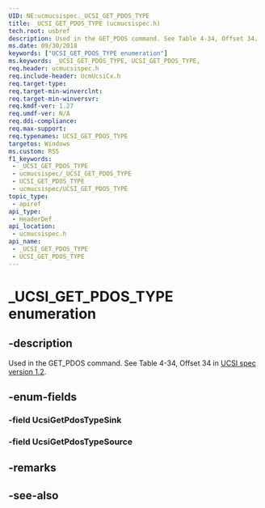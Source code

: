 ```yaml
---
UID: NE:ucmucsispec._UCSI_GET_PDOS_TYPE
title: _UCSI_GET_PDOS_TYPE (ucmucsispec.h)
tech.root: usbref
description: Used in the GET_PDOS command. See Table 4-34, Offset 34.
ms.date: 09/30/2018
keywords: ["UCSI_GET_PDOS_TYPE enumeration"]
ms.keywords: _UCSI_GET_PDOS_TYPE, UCSI_GET_PDOS_TYPE,
req.header: ucmucsispec.h
req.include-header: UcmUcsiCx.h
req.target-type: 
req.target-min-winverclnt: 
req.target-min-winversvr: 
req.kmdf-ver: 1.27
req.umdf-ver: N/A
req.ddi-compliance: 
req.max-support: 
req.typenames: UCSI_GET_PDOS_TYPE
targetos: Windows
ms.custom: RS5
f1_keywords:
 - _UCSI_GET_PDOS_TYPE
 - ucmucsispec/_UCSI_GET_PDOS_TYPE
 - UCSI_GET_PDOS_TYPE
 - ucmucsispec/UCSI_GET_PDOS_TYPE
topic_type:
 - apiref
api_type:
 - HeaderDef
api_location:
 - ucmucsispec.h
api_name:
 - _UCSI_GET_PDOS_TYPE
 - UCSI_GET_PDOS_TYPE
---
```


# _UCSI_GET_PDOS_TYPE enumeration


## -description

Used in the GET_PDOS command. See Table 4-34, Offset 34 in [UCSI spec version 1.2](https://www.intel.com/content/dam/www/public/us/en/documents/technical-specifications/usb-type-c-ucsi-spec.pdf).

## -enum-fields

### -field UcsiGetPdosTypeSink 

### -field UcsiGetPdosTypeSource 

## -remarks

## -see-also

